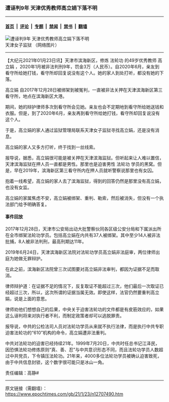 ### 遭诬判9年 天津优秀教师高立娟下落不明

---

#### [首页](../../../..?n12707490) &nbsp;|&nbsp; [评论](../../../../../epoch-comment?n12707490) &nbsp;|&nbsp; [专题](../../../../../epoch-special?n12707490) &nbsp;|&nbsp; [禁闻](../../../../../epoch-news?n12707490) &nbsp;|&nbsp; [禁书](../../../../../books?n12707490) &nbsp;|&nbsp; [翻墙](https://github.com/gfw-breaker/nogfw/blob/master/README.md?n12707490)


<div><img alt="遭诬判9年 天津优秀教师高立娟下落不明" class="attachment-djy_600_400 size-djy_600_400 wp-post-image" src="https://i.epochtimes.com/assets/uploads/2021/01/252441_1561372812_1.jpg"/>
<div class="caption">
 天津女子监狱 （网络图片）
</div></div><hr/><div class="post_content" id="artbody" itemprop="articleBody">
 <!-- article content begin -->
 <p>
  【大纪元2021年01月23日讯】天津市滨海新区，修炼
  <ok href="https://www.epochtimes.com/gb/tag/%E6%B3%95%E8%BD%AE%E5%8A%9F.html">
   法轮功
  </ok>
  的49岁优秀教师
  <ok href="https://www.epochtimes.com/gb/tag/%E9%AB%98%E7%AB%8B%E5%A8%9F.html">
   高立娟
  </ok>
  ，2020年1月被非法判刑9年，罚金3万（人民币）。自2020年6月，亲友到看守所给她打钱，看守所却回复说没有这个人。她的家人到处打听，都没有她的下落。
 </p>
 <p>
  <ok href="https://www.epochtimes.com/gb/tag/%E9%AB%98%E7%AB%8B%E5%A8%9F.html">
   高立娟
  </ok>
  自2017年12月28日被绑架到被冤判，一直被非法关押在天津滨海新区第三看守所，地点在滨海新区大港。
 </p>
 <p>
  期间，她的辩护律师多次到看守所会见她。亲友也会不定期地到看守所给她送钱和衣服。但是，到了2020年6月，亲友再到看守所给她打钱，看守所却回复说没有这个人。
 </p>
 <p>
  于是，高立娟的家人通过监狱管理局联系天津女子监狱寻找高立娟，还是没有消息。
 </p>
 <p>
  高立娟的家人又多方打听，终于找到一丝线索。
 </p>
 <p>
  报导说，据悉，高立娟很可能是被关押在天津滨海监狱。但听起来让人难以置信，天津滨海监狱在押人员一直都是男性。那里也是迫害男性
  <ok href="https://www.epochtimes.com/gb/tag/%E6%B3%95%E8%BD%AE%E5%8A%9F.html">
   法轮功
  </ok>
  学员的黑窝。但是，早在2019年，滨海新区第三看守所内在押人员就听警察说那里也有女囚。
 </p>
 <p>
  抱着一线希望，高立娟的家人去了滨海监狱，得到的回答仍然是那里没有高立娟，也没有女监。
 </p>
 <p>
  高立娟的家属焦虑不安，高立娟被绑架、重判、勒索，然后被消失，但没有一个执法部门给予明确答复。
 </p>
 <h4>
  事件回放
 </h4>
 <p>
  2017年12月28日，天津市公安局出动大批警察伙同各区级公安分局和下属派出所在全市绑架法轮功学员。包括高立娟在内共有37人被绑架。其中至少14人被非法批捕，8人被非法判刑，最高刑期达11年。
 </p>
 <p>
  2019年6月24日，天津滨海新区法院对法轮功学员高立娟非法庭审，两位律师出庭为她做无罪辩护。
 </p>
 <p>
  在此之前，滨海新区法院曾三次试图要对高立娟非法审判，都因为证据不足而取消。
 </p>
 <p>
  律师辩护道：在证据不足的情况下，反复取证不能超过三次，他们最后一次取证已经超过三次，所以，这次所谓的证据当属无效。即使这样，法官仍然要重判高立娟，说是上面的意思。
 </p>
 <p>
  律师劝他们想想自己的后果，中央关于迫害法轮功的文件都是有皮筋效应的，如果这么诬判将来对执行者不利，而制定政策者却可以逃脱罪责。
 </p>
 <p>
  报导说，中共的公检法司人员对法轮功学员从来就不执行法律，而是执行中共专职迫害法轮功的“610”机构的命令，高立娟遭非法重判。
 </p>
 <p>
  中共对法轮功的迫害已经持续21年。1999年7月20日，中共时任总书记江泽民，因恐惧法轮功修炼原则“真、善、忍”与中共意识形态不同，而且法轮功学员人数超过中共党员，下令镇压法轮功。21年来，4000多位法轮功学员被确认迫害致死，由于中共信息封锁，这个数字很可能只是冰山一角。
 </p>
 <p>
  责任编辑：高静#
 </p>
 <!-- article content end -->
 <div id="below_article_ad">
 </div>
</div>


---

原文链接（需翻墙）：https://www.epochtimes.com/gb/21/1/23/n12707490.htm